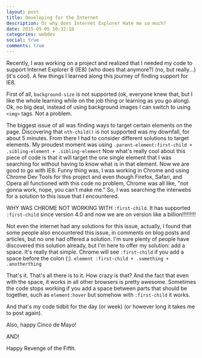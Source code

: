 ```yaml
---
layout: post
title: Developing for the Internet
description: Or why does Internet Explorer Hate me so much?
date: 2015-05-05 10:32:18
categories: webdev
social: true
comments: true
---
```


Recently, I was working on a project and realized that I needed my code to support Internet Explorer 8 (IE8) (who does that anymore?) (no, but really...) (it's cool). A few things I learned along this journey of finding support for IE8.

First of all, `background-size` is not supported (ok, everyone knew that, but I like the whole learning while on the job thing or learning as you go along). Ok, no big deal, instead of using background images I can switch to using `<img>` tags. Not a problem.

The biggest issue of all was finding ways to target certain elements on the page. Discovering that `nth-child()` is not supported was my downfall, for about 5 minutes. From there I had to consider different solutions to target elements. My proudest moment was using `.parent-element:first-child + .sibling-element + .sibling-element` Now what's really cool about this piece of code is that it will target the one single element that I was searching for without having to know what is in that element. Now we are good to go with IE8. Funny thing was, I was working in Chrome and using Chrome Dev Tools for this project and even though Firefox, Safari, and Opera all functioned with this code no problem, Chrome was all like, "not gonna work, nope, you can't make me." So, I was searching the interwebs for a solution to this issue that I encountered.

WHY WAS CHROME NOT WORKING WITH `:first-child`. It has supported `:first-child` since version 4.0 and now we are on version like a billion!!!!!!!!!

Not even the internet had any solutions for this issue, actually, I found that some people also encountered this issue, in comments on blog posts and articles, but no one had offered a solution. I'm sure plenty of people have discovered this solution already, but I'm here to offer my solution: add a space. It's really that simple. Chrome will see `:first-child` if you add a space before the colon (:). `element :first-child + .something + .anotherthing`

That's it. That's all there is to it. How crazy is that? And the fact that even with the space, it works in all other browsers is pretty awesome. Sometimes the code stops working if you add a space between parts that should be together, such as `element:hover` but somehow with `:first-child` it works. 

And that's my code tidbit for the day (or week) (or however long it takes me to post again).

Also, happy Cinco de Mayo!

AND!

Happy Revenge of the Fifth.
